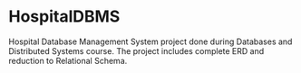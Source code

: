 # HospitalDBMS
Hospital Database Management System project done during Databases and Distributed Systems course. The project includes complete ERD and reduction to Relational Schema.
